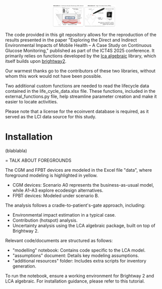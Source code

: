 <img src="./source/img/context.png" alt="logo" width="200" style="margin:auto;display:block"/>

The code provided in this git repository allows for the reproduction of the results presented in the paper "Exploring the Direct and Indirect Environmental Impacts of Mobile Health – A Case Study on Continuous Glucose Monitoring," published as part of the ICT4S 2025 conference. It primarily relies on functions developed by the [lca algebraic](https://github.com/oie-mines-paristech/lca_algebraic) library, which itself builds upon [brightway2](https://docs.brightway.dev/en/latest/).

Our warmest thanks go to the contributors of these two libraries, without whom this work would not have been possible.

Two additional custom functions are needed to read the lifecycle data contained in the life_cycle_data.xlsx file. These functions, included in the external_functions.py file, help streamline parameter creation and make it easier to locate activities.

Please note that a license for the ecoinvent database is required, as it served as the LCI data source for this study.


# Installation

(blablabla)

= TALK ABOUT FOREGROUNDS

The CGM and FPBT devices are modeled in the Excel file "data", where foreground modeling is highlighted in yellow.

- CGM devices: Scenario A0 represents the business-as-usual model, while A1–A3 explore ecodesign alternatives.
- FPBT devices: Modeled under scenario B.

The analysis follows a cradle-to-patient's-gate approach, including:

- Environmental impact estimation in a typical case.
- Contribution (hotspot) analysis.
- Uncertainty analysis using the LCA algebraic package, built on top of Brightway 2.

Relevant code/documents are structured as follows:

- "modelling" notebook: Contains code specific to the LCA model.
- "assumptions" document: Details key modeling assumptions.
- "additional resources" folder: Includes extra scripts for inventory generation.

To run the notebook, ensure a working environment for Brightway 2 and LCA algebraic. For installation guidance, please refer to this tutorial.
